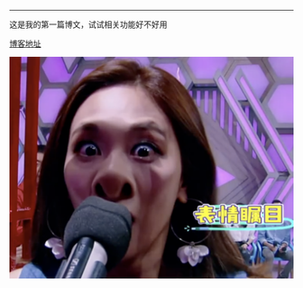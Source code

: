 ***
这是我的第一篇博文，试试相关功能好不好用

[博客地址](https://zhangfeng-fitz.github.io)

![第一张图片](/picture/only_for_test.png)